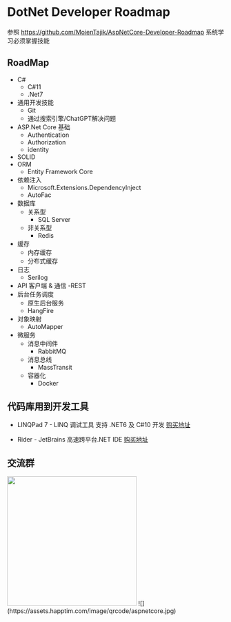# DotNet Developer Roadmap

参照 https://github.com/MoienTajik/AspNetCore-Developer-Roadmap 系统学习必须掌握技能

## RoadMap

- C#
  - C#11
  - .Net7
- 通用开发技能
  - Git
  - 通过搜索引擎/ChatGPT解决问题
- ASP.Net Core 基础
  - Authentication
  - Authorization
  - identity
- SOLID
- ORM
  - Entity Framework Core
- 依赖注入
  - Microsoft.Extensions.DependencyInject
  - AutoFac
- 数据库
  - 关系型
    - SQL Server
  - 非关系型
    -  Redis
- 缓存
  - 内存缓存
  - 分布式缓存
- 日志
  - Serilog
- API 客户端 & 通信
    -REST
- 后台任务调度
  - 原生后台服务
  - HangFire
- 对象映射
  - AutoMapper
- 微服务
   - 消息中间件
     - RabbitMQ
   - 消息总线
     - MassTransit
   - 容器化
     - Docker

## 代码库用到开发工具
- LINQPad 7 - LINQ 调试工具  支持 .NET6 及 C#10 开发
[购买地址](https://store.lizhi.io/site/products/id/584?cid=wj2xml1d)

- Rider -  JetBrains 高速跨平台.NET IDE
[购买地址](https://store.lizhi.io/site/products/id/425?cid=wj2xml1d)

## 交流群
<img src="https://assets.happtim.com/image/qrcode/aspnetcore.jpg" width=300px >
![](https://assets.happtim.com/image/qrcode/aspnetcore.jpg)
